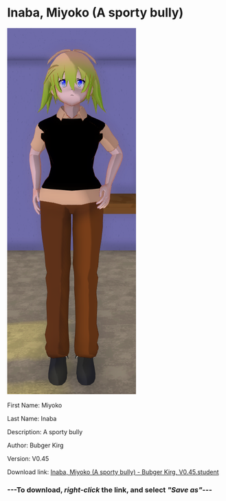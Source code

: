 # Inaba, Miyoko (A sporty bully)

<img src = "https://raw.githubusercontent.com/Arbiter1223/Daigaku-Gurashi-Custom-Students/master/Students/Files/Inaba%2C%20Miyoko%20(A%20sporty%20bully).png">

First Name: Miyoko

Last Name: Inaba

Description: A sporty bully

Author: Bubger Kirg

Version: V0.45

Download link: <a href="https://raw.githubusercontent.com/Arbiter1223/Daigaku-Gurashi-Custom-Students/master/Students/Files/Inaba%2C%20Miyoko%20(A%20sporty%20bully)%20-%20Bubger%20Kirg%2C%20V0.45.student">Inaba, Miyoko (A sporty bully) - Bubger Kirg, V0.45.student</a>

### ---**To download, _right-click_ the link, and select _"Save as"_**---
